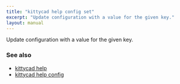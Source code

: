 ```yaml
---
title: "kittycad help config set"
excerpt: "Update configuration with a value for the given key."
layout: manual
---
```


Update configuration with a value for the given key.

### See also

* [kittycad help](./kittycad_help)
* [kittycad help config](./kittycad_help_config)